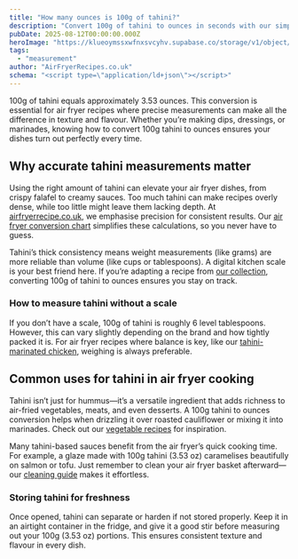 ```yaml
---
title: "How many ounces is 100g of tahini?"
description: "Convert 100g of tahini to ounces in seconds with our simple guide. Perfect for air fryer recipes and precise measurements."
pubDate: 2025-08-12T00:00:00.000Z
heroImage: "https://klueoymssxwfnxsvcyhv.supabase.co/storage/v1/object/public/md/how-many-ounces-is-100g-tahini-27a13e0b.webp"
tags:
  - "measurement"
author: "AirFryerRecipes.co.uk"
schema: "<script type=\"application/ld+json\"></script>"
---
```


<p>100g of tahini equals approximately 3.53 ounces. This conversion is essential for air fryer recipes where precise measurements can make all the difference in texture and flavour. Whether you’re making dips, dressings, or marinades, knowing how to convert 100g tahini to ounces ensures your dishes turn out perfectly every time.</p>

<h2>Why accurate tahini measurements matter</h2>  
<p>Using the right amount of tahini can elevate your air fryer dishes, from crispy falafel to creamy sauces. Too much tahini can make recipes overly dense, while too little might leave them lacking depth. At <a href=https://www.airfryerrecipe.co.uk/>airfryerrecipe.co.uk</a>, we emphasise precision for consistent results. Our <a href=https://www.airfryerrecipe.co.uk/air-fryer-conversion-chart>air fryer conversion chart</a> simplifies these calculations, so you never have to guess.</p>  

<p>Tahini’s thick consistency means weight measurements (like grams) are more reliable than volume (like cups or tablespoons). A digital kitchen scale is your best friend here. If you’re adapting a recipe from <a href=https://www.airfryerrecipe.co.uk/recipes>our collection</a>, converting 100g of tahini to ounces ensures you stay on track.</p>  

<h3>How to measure tahini without a scale</h3>  
<p>If you don’t have a scale, 100g of tahini is roughly 6 level tablespoons. However, this can vary slightly depending on the brand and how tightly packed it is. For air fryer recipes where balance is key, like our <a href=https://www.airfryerrecipe.co.uk/recipe-category/chicken>tahini-marinated chicken</a>, weighing is always preferable.</p>  

<h2>Common uses for tahini in air fryer cooking</h2>  
<p>Tahini isn’t just for hummus—it’s a versatile ingredient that adds richness to air-fried vegetables, meats, and even desserts. A 100g tahini to ounces conversion helps when drizzling it over roasted cauliflower or mixing it into marinades. Check out our <a href=https://www.airfryerrecipe.co.uk/recipe-category/vegetables>vegetable recipes</a> for inspiration.</p>  

<p>Many tahini-based sauces benefit from the air fryer’s quick cooking time. For example, a glaze made with 100g tahini (3.53 oz) caramelises beautifully on salmon or tofu. Just remember to clean your air fryer basket afterward—our <a href=https://www.airfryerrecipe.co.uk/air-fryer-cleaner>cleaning guide</a> makes it effortless.</p>  

<h3>Storing tahini for freshness</h3>  
<p>Once opened, tahini can separate or harden if not stored properly. Keep it in an airtight container in the fridge, and give it a good stir before measuring out your 100g (3.53 oz) portions. This ensures consistent texture and flavour in every dish.</p>